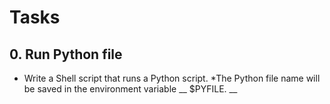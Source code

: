 # Tasks
## 0. Run Python file
* Write a Shell script that runs a Python script.
*The Python file name will be saved in the environment variable __ $PYFILE. __